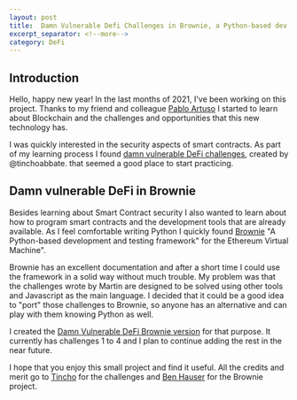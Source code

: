 ```yaml
---
layout: post
title:  Damn Vulnerable Defi Challenges in Brownie, a Python-based dev framework
excerpt_separator: <!--more-->
category: DeFi
---
```


## Introduction

Hello, happy new year! In the last months of 2021, I've been working on this project. Thanks to my friend and colleague [Pablo Artuso](https://twitter.com/lmkalg) I started to learn about Blockchain and the challenges and opportunities that this new technology has.

I was quickly interested in the security aspects of smart contracts. As part of my learning process I found [damn vulnerable
DeFi challenges](https://www.damnvulnerabledefi.xyz/), created by @tinchoabbate. that seemed a good place to start practicing.

<!--more-->

## Damn vulnerable DeFi in Brownie

Besides learning about Smart Contract security I also wanted to learn about how to program smart contracts and the development tools that are already available. As I feel comfortable writing Python I quickly found [Brownie](https://github.com/eth-brownie/brownie) "A Python-based development and testing framework" for the Ethereum Virtual Machine".

Brownie has an excellent documentation and after a short time I could use the framework in a solid way without much trouble. My problem was that the challenges wrote by Martin are designed to be solved using other tools and Javascript as the main language. I decided that it could be a good idea to "port" those challenges to Brownie, so anyone has an alternative and can play with them knowing Python as well.

I created the [Damn Vulnerable DeFi Brownie version](https://github.com/nahueldsanchez/dvd_brownie) for that purpose. It currently has challenges 1 to 4 and I plan to continue adding the rest in the near future.

I hope that you enjoy this small project and find it useful. All the credits and merit go to [Tincho](https://www.notonlyowner.com/) for the challenges and [Ben Hauser](https://github.com/iamdefinitelyahuman) for the Brownie project.
